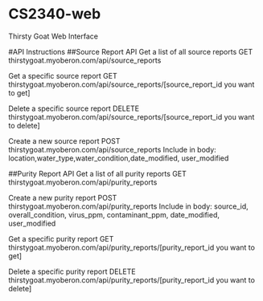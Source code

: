 # CS2340-web
Thirsty Goat Web Interface


#API Instructions
##Source Report API
Get a list of all source reports
GET thirstygoat.myoberon.com/api/source_reports

Get a specific source report
GET thirstygoat.myoberon.com/api/source_reports/[source_report_id you want to get]

Delete a specific source report
DELETE thirstygoat.myoberon.com/api/source_reports/[source_report_id you want to delete]

Create a new source report
POST thirstygoat.myoberon.com/api/source_reports
Include in body: location,water_type,water_condition,date_modified, user_modified

##Purity Report API
Get a list of all purity reports
GET thirstygoat.myoberon.com/api/purity_reports

Create a new purity report
POST thirstygoat.myoberon.com/api/purity_reports
Include in body: source_id, overall_condition, virus_ppm, contaminant_ppm, date_modified, user_modified


Get a specific purity report
GET thirstygoat.myoberon.com/api/purity_reports/[purity_report_id you want to get]

Delete a specific purity report
DELETE thirstygoat.myoberon.com/api/purity_reports/[purity_report_id you want to delete]

